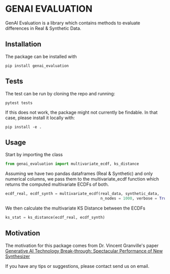 # GENAI EVALUATION
GenAI Evaluation is a library which contains methods to evaluate differences in Real & Synthetic Data. 


## Installation
The package can be installed with
```
pip install genai_evaluation
```

## Tests
The test can be run by cloning the repo and running:
```
pytest tests
```
If this does not work, the package might not currently be findable. In that case, please install it locally with:

```
pip install -e .
```

## Usage

Start by importing the class
```Python
from genai_evaluation import multivariate_ecdf, ks_distance
```

Assuming we have two pandas dataframes (Real & Synthetic) and only numerical columns, we pass them to the multivariate_ecdf function which returns the computed multivariate ECDFs of both.
```Python
ecdf_real, ecdf_synth = multivariate_ecdf(real_data, synthetic_data, 
                                          n_nodes = 1000, verbose = True)
```

We then calculate the multivariate KS Distance between the ECDFs
```Python
ks_stat = ks_distance(ecdf_real, ecdf_synth)
```

## Motivation
The motivation for this package comes from Dr. Vincent Granville's paper [Generative AI Technology Break-through: Spectacular Performance of New Synthesizer](https://mltblog.com/3Koag20)

If you have any tips or suggestions, please contact send us on email.